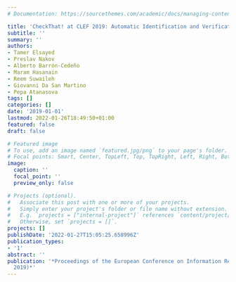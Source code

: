 ```yaml
---
# Documentation: https://sourcethemes.com/academic/docs/managing-content/

title: 'CheckThat! at CLEF 2019: Automatic Identification and Verification of Claims'
subtitle: ''
summary: ''
authors:
- Tamer Elsayed
- Preslav Nakov
- Alberto Barrón-Cedeño
- Maram Hasanain
- Reem Suwaileh
- Giovanni Da San Martino
- Pepa Atanasova
tags: []
categories: []
date: '2019-01-01'
lastmod: 2022-01-26T18:49:50+01:00
featured: false
draft: false

# Featured image
# To use, add an image named `featured.jpg/png` to your page's folder.
# Focal points: Smart, Center, TopLeft, Top, TopRight, Left, Right, BottomLeft, Bottom, BottomRight.
image:
  caption: ''
  focal_point: ''
  preview_only: false

# Projects (optional).
#   Associate this post with one or more of your projects.
#   Simply enter your project's folder or file name without extension.
#   E.g. `projects = ["internal-project"]` references `content/project/deep-learning/index.md`.
#   Otherwise, set `projects = []`.
projects: []
publishDate: '2022-01-27T15:05:25.658996Z'
publication_types:
- '1'
abstract: ''
publication: '*Proceedings of the European Conference on Information Retrieval (ECIR
  2019)*'
---
```

